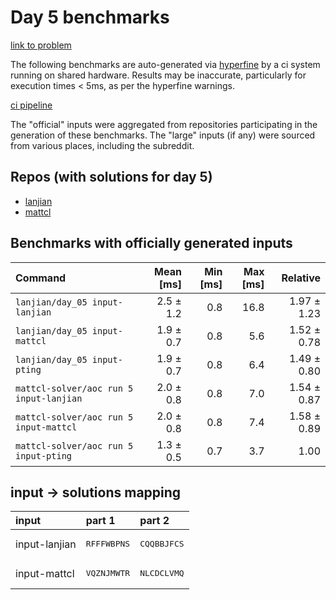 # Day 5 benchmarks

[link to problem](http://adventofcode.com/2022/day/5)

The following benchmarks are auto-generated via [hyperfine](https://github.com/sharkdp/hyperfine) by a ci system running on shared hardware. Results may be inaccurate, particularly for execution times < 5ms, as per the hyperfine warnings.

[ci pipeline](http://ci.papercode.net:8080/teams/aoc2022/pipelines/aoc-compare-2022)

The "official" inputs were aggregated from repositories participating in the generation of these benchmarks. The "large" inputs (if any) were sourced from various places, including the subreddit.

## Repos (with solutions for day 5)


- [lanjian](https://github.com/LanJian/aoc-2022)
- [mattcl](https://github.com/mattcl/aoc2022)

## Benchmarks with officially generated inputs
| Command | Mean [ms] | Min [ms] | Max [ms] | Relative |
|:---|---:|---:|---:|---:|
| `lanjian/day_05 input-lanjian` | 2.5 ± 1.2 | 0.8 | 16.8 | 1.97 ± 1.23 |
| `lanjian/day_05 input-mattcl` | 1.9 ± 0.7 | 0.8 | 5.6 | 1.52 ± 0.78 |
| `lanjian/day_05 input-pting` | 1.9 ± 0.7 | 0.8 | 6.4 | 1.49 ± 0.80 |
| `mattcl-solver/aoc run 5 input-lanjian` | 2.0 ± 0.8 | 0.8 | 7.0 | 1.54 ± 0.87 |
| `mattcl-solver/aoc run 5 input-mattcl` | 2.0 ± 0.8 | 0.8 | 7.4 | 1.58 ± 0.89 |
| `mattcl-solver/aoc run 5 input-pting` | 1.3 ± 0.5 | 0.7 | 3.7 | 1.00 |

## input -> solutions mapping
|input|part 1|part 2|
|:---|:---|:---|
|input-lanjian|<pre>RFFFWBPNS</pre>|<pre>CQQBBJFCS</pre>|
|input-mattcl|<pre>VQZNJMWTR</pre>|<pre>NLCDCLVMQ</pre>|
